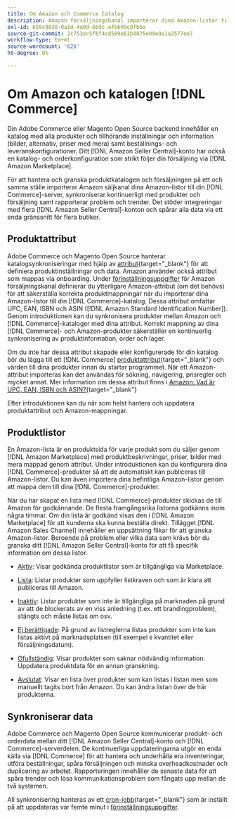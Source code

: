 ```yaml
---
title: Om Amazon och Commerce Catalog
description: Amazon försäljningskanal importerar dina Amazon-listor till din Commerce-server och synkroniserar dem kontinuerligt med produkter och försäljning.
exl-id: 659c9830-0a1d-4a0d-bb9c-afb609c0fbba
source-git-commit: 2c753ec5f6f4cd509e61b4875e09e9a1a2577ee7
workflow-type: tm+mt
source-wordcount: '626'
ht-degree: 0%

---
```


# Om Amazon och katalogen [!DNL Commerce]

Din Adobe Commerce eller Magento Open Source backend innehåller en katalog med alla produkter och tillhörande inställningar och information (bilder, alternativ, priser med mera) samt beställnings- och leveranskonfigurationer. Ditt [!DNL Amazon Seller Central]-konto har också en katalog- och orderkonfiguration som strikt följer din försäljning via [!DNL Amazon Marketplace].

För att hantera och granska produktkatalogen och försäljningen på ett och samma ställe importerar Amazon säljkanal dina Amazon-listor till din [!DNL Commerce]-server, synkroniserar kontinuerligt med produkter och försäljning samt rapporterar problem och trender. Det stöder integreringar med flera [!DNL Amazon Seller Central]-konton och spårar alla data via ett enda gränssnitt för flera butiker.

## Produktattribut

Adobe Commerce och Magento Open Source hanterar katalogsynkroniseringar med hjälp av [attribut](https://docs.magento.com/user-guide/catalog/product-attributes.html){target=&quot;_blank&quot;} för att definiera produktinställningar och data. Amazon använder också attribut som mappas via onboarding. Under [förinställningsuppgifter](./amazon-pre-setup-tasks.md) för Amazon försäljningskanal definierar du ytterligare Amazon-attribut (om det behövs) för att säkerställa korrekta produktmappningar när du importerar dina Amazon-listor till din [!DNL Commerce]-katalog. Dessa attribut omfattar UPC, EAN, ISBN och ASIN ([!DNL Amazon Standard Identification Number]). Genom introduktionen kan du synkronisera produkter mellan Amazon och [!DNL Commerce]-kataloger med dina attribut. Korrekt mappning av dina [!DNL Commerce]- och Amazon-produkter säkerställer en kontinuerlig synkronisering av produktinformation, order och lager.

Om du inte har dessa attribut skapade eller konfigurerade för din katalog bör du lägga till ett [!DNL Commerce] [produktattribut](https://docs.magento.com/user-guide/catalog/product-attributes.html){target=&quot;_blank&quot;} och värden till dina produkter innan du startar programmet. När ett Amazon-attribut importeras kan det användas för sökning, navigering, prisregler och mycket annat. Mer information om dessa attribut finns i [Amazon: Vad är UPC, EAN, ISBN och ASIN?](https://www.amazon.com/gp/seller/asin-upc-isbn-info.html){target=&quot;_blank&quot;}

Efter introduktionen kan du när som helst hantera och uppdatera produktattribut och Amazon-mappningar.

## Produktlistor

En Amazon-lista är en produktsida för varje produkt som du säljer genom [!DNL Amazon Marketplace] med produktbeskrivningar, priser, bilder med mera mappad genom attribut. Under introduktionen kan du konfigurera dina [!DNL Commerce]-produkter så att de automatiskt kan publiceras till Amazon-listor. Du kan även importera dina befintliga Amazon-listor genom att mappa dem till dina [!DNL Commerce]-produkter.

När du har skapat en lista med [!DNL Commerce]-produkter skickas de till Amazon för godkännande. De flesta framgångsrika listorna godkänns inom några timmar. Om din lista är godkänd visas den i [!DNL Amazon Marketplace] för att kunderna ska kunna beställa direkt. Tillägget [!DNL Amazon Sales Channel] innehåller en uppsättning flikar för att granska Amazon-listor. Beroende på problem eller vilka data som krävs bör du granska ditt [!DNL Amazon Seller Central]-konto för att få specifik information om dessa listor.

- [Aktiv](./active-listings.md): Visar godkända produktlistor som är tillgängliga via Marketplace.

- [Lista](./ready-to-list.md): Listar produkter som uppfyller listkraven och som är klara att publiceras till Amazon.

- [Inaktiv](./inactive-listings.md): Listar produkter som inte är tillgängliga på marknaden på grund av att de blockerats av en viss anledning (t.ex. ett brandingproblem), stängts och måste listas om osv.

- [Ej berättigade](./ineligible-listings.md): På grund av listreglerna listas produkter som inte kan listas aktivt på marknadsplatsen (till exempel  `0` kvantitet eller försäljningsdatum).

- [Ofullständig](./incomplete-listings.md): Visar produkter som saknar nödvändig information. Uppdatera produktdata för en annan granskning.

- [Avslutat](./ended-listings.md): Visar en lista över produkter som kan listas i listan men som manuellt tagits bort från Amazon. Du kan ändra listan över de här produkterna.

## Synkroniserar data

Adobe Commerce och Magento Open Source kommunicerar produkt- och orderdata mellan ditt [!DNL Amazon Seller Central]-konto och [!DNL Commerce]-serverdelen. De kontinuerliga uppdateringarna utgör en enda källa via [!DNL Commerce] för att hantera och underhålla era inventeringar, utföra beställningar, spåra försäljningen och minska overheadkostnader och duplicering av arbetet. Rapporteringen innehåller de senaste data för att spåra trender och lösa kommunikationsproblem som fångats upp mellan de två systemen.

All synkronisering hanteras av ett [cron-jobb](https://docs.magento.com/user-guide/system/cron.html){target=&quot;_blank&quot;} som är inställt på att uppdateras var femte minut i [förinställningsuppgifter](./amazon-pre-setup-tasks.md).
